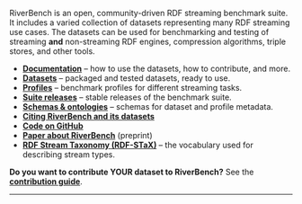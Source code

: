 RiverBench is an open, community-driven RDF streaming benchmark suite. It includes a varied collection of datasets representing many RDF streaming use cases. The datasets can be used for benchmarking and testing of streaming **and** non-streaming RDF engines, compression algorithms, triple stores, and other tools.

<!-- Links to documentation/* must be relative, the rest must be absolute.
    Otherwise, the links will break in tagged releases. -->
- **[Documentation](documentation/index.md)** – how to use the datasets, how to contribute, and more.
- **[Datasets](https://w3id.org/riverbench/datasets)** – packaged and tested datasets, ready to use.
- **[Profiles](https://w3id.org/riverbench/profiles)** – benchmark profiles for different streaming tasks.
- **[Suite releases](https://w3id.org/riverbench/v)** – stable releases of the benchmark suite.
- **[Schemas & ontologies](https://w3id.org/riverbench/schema)** – schemas for dataset and profile metadata.
- **[Citing RiverBench and its datasets](documentation/licensing.md)**
- **[Code on GitHub](https://github.com/RiverBench)**
- **[Paper about RiverBench](https://arxiv.org/abs/2305.06226)** (preprint)
- **[RDF Stream Taxonomy (RDF-STaX)](https://w3id.org/stax)** – the vocabulary used for describing stream types.

**Do you want to contribute YOUR dataset to RiverBench?** See the **[contribution guide](documentation/contribute.md)**.

----
